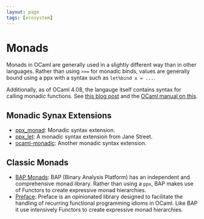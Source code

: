 ```yaml
---
layout: page
tags: [ecosystem]
---
```


# Monads

Monads in OCaml are generally used in a slightly different way than in other languages.
Rather than using `>>=` for monadic binds, values are generally bound using a ppx
with a syntax such as `let%bind x = ...`.

Additionally, as of OCaml 4.08, the langauge itself contains syntax for calling
monadic functions.
See [this blog post](https://jobjo.github.io/2019/04/24/ocaml-has-some-new-shiny-syntax.html)
and the [OCaml manual on this](https://v2.ocaml.org/releases/4.14/htmlman/bindingops.html).

## Monadic Synax Extensions

* [ppx_monad](https://github.com/rizo/ppx_monad):
Monadic syntax extension.
* [ppx_let](https://github.com/janestreet/ppx_let):
A monadic syntax extension from Jane Street.
* [ocaml-monadic](https://github.com/zepalmer/ocaml-monadic):
Another monadic syntax extension.

## Classic Monads

* [BAP Monads](http://binaryanalysisplatform.github.io/bap/api/master/monads/Monads/Std/index.html):
BAP (Binary Analysis Platform) has an independent and comprehensive monad library.
Rather than using a `ppx`, BAP makes use of Functors to create expressive monad hierarchies.
* [Preface](https://github.com/xvw/preface): Preface is an opinionated library designed to 
facilitate the handling of recurring functional programming idioms in OCaml. Like BAP 
it use intensively Functors to create expressive monad hierarchies.
